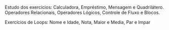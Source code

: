 Estudo dos exercicios:
Calculadora, Empréstimo, Mensagem e Quadrilátero.
Operadores Relacionais, Operadores Lógicos, Controle de Fluxo e Blocos.

Exercícios de Loops:
Nome e Idade, Nota, Maior e Media, Par e Impar